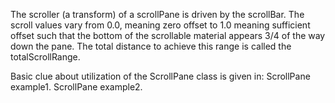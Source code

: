 The scroller (a transform) of a scrollPane is driven by the scrollBar.  The scroll values vary from 0.0, meaning zero offset to 1.0 meaning sufficient offset such that the bottom of the scrollable material appears 3/4 of the way down the pane.  The total distance to achieve this range is called the totalScrollRange.Basic clue about utilization of the ScrollPane class is given in:	ScrollPane example1.	ScrollPane example2.